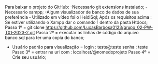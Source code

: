 Para baixar o projeto do GitHub:
-Necessario git extensions instalado;
-Necessario xampp;
-Algum visualizador de banco de dados de sua preferência - Utilizado em vídeo foi o HeidiSql;
Após os requisitos acima :
Se estiver utilizando o Xampp dar o comando 1 dentro da pasta Htdocs;
Passo 1º = git clone https://github.com/LucasBarbosa0123/grupo_02-PW-T01-2023-2.git
Passo 2º = executar as linhas de código do arquivo banco.sql para ter uma copia do banco;
- Usuário padrão para visualização = 
login : teste@teste
senha : teste
Passo 3º = entrar na url com : localhost/@nomedoprojeto
Passo 4º = Crie seu usuário;
